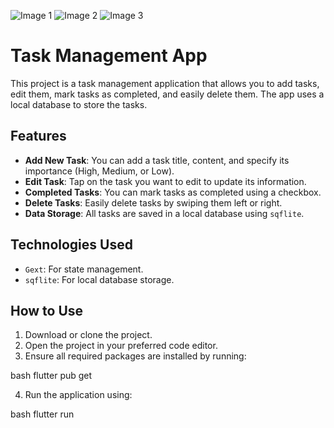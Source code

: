 ![Image 1](https://github.com/OSAMAALDAHMASI/tasks_app/blob/master/Screenshot_20241013-145955.jpg?raw=true)
![Image 2](https://github.com/OSAMAALDAHMASI/tasks_app/blob/master/Screenshot_20241013-145955.jpg?raw=true)
![Image 3](https://github.com/OSAMAALDAHMASI/tasks_app/blob/master/Screenshot_20241013-145955.jpg?raw=true)

# Task Management App

This project is a task management application that allows you to add tasks, edit them, mark tasks as completed, and easily delete them. The app uses a local database to store the tasks.

## Features

- **Add New Task**: You can add a task title, content, and specify its importance (High, Medium, or Low).
- **Edit Task**: Tap on the task you want to edit to update its information.
- **Completed Tasks**: You can mark tasks as completed using a checkbox.
- **Delete Tasks**: Easily delete tasks by swiping them left or right.
- **Data Storage**: All tasks are saved in a local database using `sqflite`.

## Technologies Used

- `Gext`: For state management.
- `sqflite`: For local database storage.

## How to Use

1. Download or clone the project.
2. Open the project in your preferred code editor.
3. Ensure all required packages are installed by running:
   
bash
   flutter pub get
  
4. Run the application using:
   
bash
   flutter run
